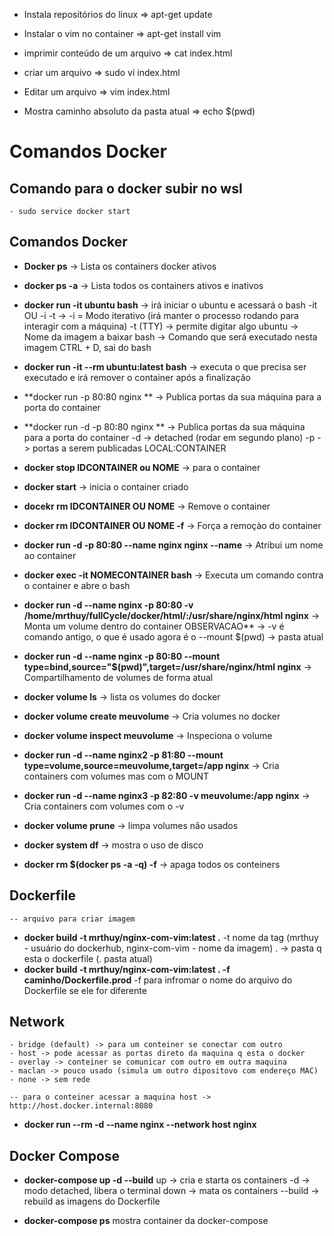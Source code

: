 * Instala repositórios do linux  => apt-get update

* Instalar o vim no container  => apt-get install vim

* imprimir conteúdo de um arquivo  => cat index.html

* criar um arquivo  => sudo vi index.html

* Editar um arquivo  => vim index.html

* Mostra caminho absoluto da pasta atual => echo $(pwd)


# Comandos Docker

## Comando para o docker subir no wsl
    - sudo service docker start

## Comandos Docker
* **Docker ps** -> Lista os containers docker ativos
* **docker ps -a** -> Lista todos os containers ativos e inativos
* **docker run -it ubuntu bash** -> irá iniciar o ubuntu e acessará o bash
    -it OU -i -t  ->
        -i = Modo iterativo (irá manter o processo rodando para interagir com a máquina)
        -t (TTY) -> permite digitar algo
    ubuntu -> Nome da imagem a baixar
    bash -> Comando que será executado nesta imagem
    CTRL + D, sai do bash

* **docker run -it --rm ubuntu:latest bash** -> executa o que precisa ser executado e irá remover o container após a finalização

* **docker run -p 80:80 nginx    ** -> Publica portas da sua máquina para a porta do container

* **docker run -d -p 80:80 nginx    ** -> Publica portas da sua máquina para a porta do container
    -d -> detached (rodar em segundo plano)
    -p -> portas a serem publicadas LOCAL:CONTAINER

* **docker stop IDCONTAINER ou NOME** -> para o container
* **docker start** -> inicia o container criado
* **docekr rm IDCONTAINER OU NOME** -> Remove o container
* **docker rm IDCONTAINER OU NOME -f** -> Força a remoçào do container

* **docker run -d -p 80:80 --name nginx nginx
 --name** -> Atribui um nome ao container

* **docker exec -it NOMECONTAINER bash** -> Executa um comando contra o container e abre o bash

* **docker run -d --name nginx -p 80:80  -v /home/mrthuy/fullCycle/docker/html/:/usr/share/nginx/html nginx** -> Monta um volume dentro do container
    OBSERVACAO** -> -v é comando antigo, o que é usado agora é o --mount
    $(pwd) -> pasta atual

* **docker run -d --name nginx -p 80:80 --mount type=bind,source="$(pwd)",target=/usr/share/nginx/html nginx** -> Compartilhamento de volumes de forma atual

* **docker volume ls** -> lista os volumes do docker

* **docker volume create  meuvolume** -> Cria volumes no docker
* **docker volume inspect meuvolume** -> Inspeciona o volume

* **docker run -d --name nginx2 -p 81:80 --mount type=volume,source=meuvolume,target=/app nginx** -> Cria containers com volumes mas com o MOUNT
* **docker run -d --name nginx3 -p 82:80 -v meuvolume:/app nginx** -> Cria containers com volumes com o -v

* **docker volume prune** -> limpa volumes não usados

* **docker system df** -> mostra o uso de disco

* **docker rm $(docker ps -a -q) -f** -> apaga todos os conteiners

## Dockerfile
    -- arquivo para criar imagem

* **docker build -t mrthuy/nginx-com-vim:latest .**
    -t nome da tag (mrthuy - usuário do dockerhub, nginx-com-vim - nome da imagem)
    . -> pasta q esta o dockerfile (. pasta atual)
* **docker build -t mrthuy/nginx-com-vim:latest . -f caminho/Dockerfile.prod**
    -f para infromar o nome do arquivo do Dockerfile se ele for diferente

## Network
    - bridge (default) -> para um conteiner se conectar com outro
    - host -> pode acessar as portas direto da maquina q esta o docker
    - overlay -> conteiner se comunicar com outro em outra maquina
    - maclan -> pouco usado (simula um outro dipositovo com endereço MAC)
    - none -> sem rede

    -- para o conteiner acessar a maquina host -> http://host.docker.internal:8080

* **docker run --rm -d --name nginx --network host nginx**

## Docker Compose
* **docker-compose up -d --build**
    up -> cria e starta os containers
    -d -> modo detached, libera o terminal
    down -> mata os containers
    --build -> rebuild as imagens do Dockerfile

* **docker-compose ps**
    mostra container da docker-compose